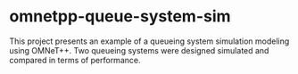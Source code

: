 # omnetpp-queue-system-sim

This project presents an example of a queueing system simulation modeling using OMNeT++.
Two queueing systems were designed simulated and compared in terms of performance.
